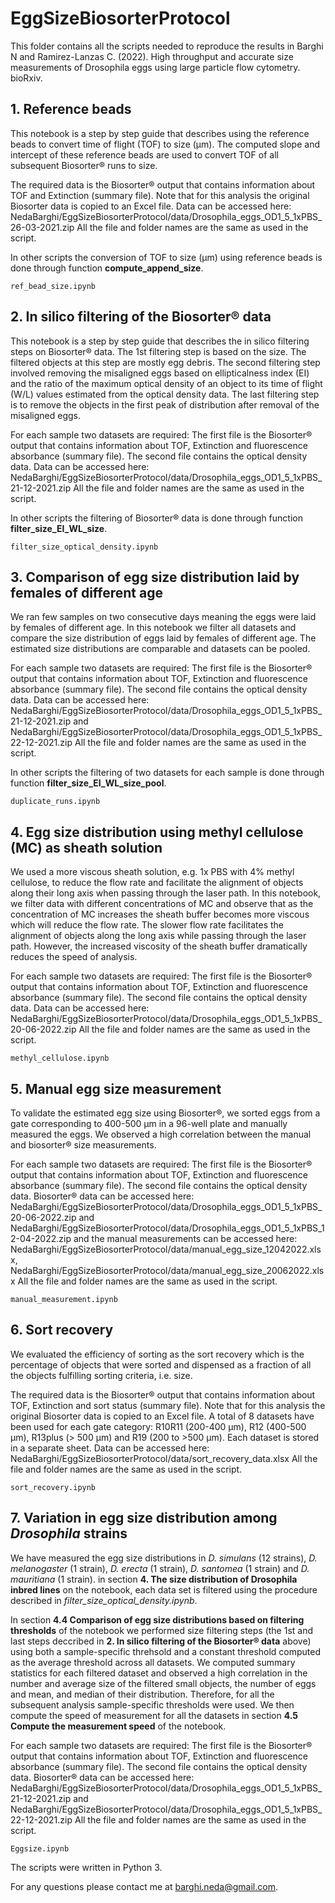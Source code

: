 # EggSizeBiosorterProtocol

This folder contains all the scripts needed to reproduce the results in Barghi N and Ramirez-Lanzas C. (2022). High throughput and accurate size measurements of Drosophila eggs using large particle flow cytometry. bioRxiv.

## 1. Reference beads
This notebook is a step by step guide that describes using the reference beads to convert time of flight (TOF) to size (μm). The computed slope and intercept of these reference beads are used to convert TOF of all subsequent Biosorter® runs to size. 

The required data is the Biosorter® output that contains information about TOF and Extinction (summary file). Note that for this analysis the original Biosorter data is copied to an Excel file. Data can be accessed here: NedaBarghi/EggSizeBiosorterProtocol/data/Drosophila_eggs_OD1_5_1xPBS_26-03-2021.zip
All the file and folder names are the same as used in the script.

In other scripts the conversion of TOF to size (μm) using reference beads is done through function **compute_append_size**.

```
ref_bead_size.ipynb
```
## 2. In silico filtering of the Biosorter® data

This notebook is a step by step guide that describes the in silico filtering steps on Biosorter® data. The 1st filtering step is based on the size. The filtered objects at this step are mostly egg debris. The second filtering step involved removing the misaligned eggs based on ellipticalness index (EI) and the ratio of the maximum optical density of an object to its time of flight (W/L) values estimated from the optical density data. The last filtering step is to remove the objects in the first peak of distribution after removal of the misaligned eggs. 

For each sample two datasets are required: The first file is the Biosorter® output that contains information about TOF, Extinction and fluorescence absorbance (summary file). The second file contains the optical density data. Data can be accessed here: NedaBarghi/EggSizeBiosorterProtocol/data/Drosophila_eggs_OD1_5_1xPBS_21-12-2021.zip
All the file and folder names are the same as used in the script.

In other scripts the filtering of Biosorter® data is done through function **filter_size_EI_WL_size**.

```
filter_size_optical_density.ipynb
```

## 3. Comparison of egg size distribution laid by females of different age 

We ran few samples on two consecutive days meaning the eggs were laid by females of different age. In this notebook we filter all datasets and compare the size distribution of eggs laid by females of different age. The estimated size distributions are comparable and datasets can be pooled.

For each sample two datasets are required: The first file is the Biosorter® output that contains information about TOF, Extinction and fluorescence absorbance (summary file). The second file contains the optical density data. Data can be accessed here: NedaBarghi/EggSizeBiosorterProtocol/data/Drosophila_eggs_OD1_5_1xPBS_21-12-2021.zip and NedaBarghi/EggSizeBiosorterProtocol/data/Drosophila_eggs_OD1_5_1xPBS_22-12-2021.zip
All the file and folder names are the same as used in the script.

In other scripts the filtering of two datasets for each sample is done through function **filter_size_EI_WL_size_pool**.

```
duplicate_runs.ipynb
```
## 4. Egg size distribution using methyl cellulose (MC) as sheath solution

We used a more viscous sheath solution, e.g. 1x PBS with 4% methyl cellulose, to reduce the flow rate and facilitate the alignment of objects along their long axis when passing through the laser path. In this notebook, we filter data with different concentrations of MC and observe that as the concentration of MC increases the sheath buffer becomes more viscous which will reduce the flow rate. The slower flow rate facilitates the alignment of objects along the long axis while passing through the laser path. However, the increased viscosity of the sheath buffer dramatically reduces the speed of analysis. 

For each sample two datasets are required: The first file is the Biosorter® output that contains information about TOF, Extinction and fluorescence absorbance (summary file). The second file contains the optical density data. Data can be accessed here: NedaBarghi/EggSizeBiosorterProtocol/data/Drosophila_eggs_OD1_5_1xPBS_20-06-2022.zip 
All the file and folder names are the same as used in the script.

```
methyl_cellulose.ipynb
```
## 5. Manual egg size measurement

To validate the estimated egg size using Biosorter®, we sorted eggs from a gate corresponding to 400-500 µm in a 96-well plate and manually measured the eggs. We observed a high correlation between the manual and biosorter® size measurements.

For each sample two datasets are required: The first file is the Biosorter® output that contains information about TOF, Extinction and fluorescence absorbance (summary file). The second file contains the optical density data. Biosorter® data can be accessed here: NedaBarghi/EggSizeBiosorterProtocol/data/Drosophila_eggs_OD1_5_1xPBS_20-06-2022.zip and NedaBarghi/EggSizeBiosorterProtocol/data/Drosophila_eggs_OD1_5_1xPBS_12-04-2022.zip and the manual measurements can be accessed here: NedaBarghi/EggSizeBiosorterProtocol/data/manual_egg_size_12042022.xlsx, NedaBarghi/EggSizeBiosorterProtocol/data/manual_egg_size_20062022.xlsx
All the file and folder names are the same as used in the script.

```
manual_measurement.ipynb
```

## 6. Sort recovery

We evaluated the efficiency of sorting as the sort recovery which is the percentage of objects that were sorted and dispensed as a fraction of all the objects fulfilling sorting criteria, i.e. size. 

The required data is the Biosorter® output that contains information about TOF, Extinction and sort status (summary file). Note that for this analysis the original Biosorter data is copied to an Excel file. A total of 8 datasets have been used for each gate category: R10R11 (200-400 μm), R12 (400-500 μm), R13plus (> 500 μm) and R19 (200 to >500 μm). Each dataset is stored in a separate sheet. Data can be accessed here: NedaBarghi/EggSizeBiosorterProtocol/data/sort_recovery_data.xlsx
All the file and folder names are the same as used in the script.

```
sort_recovery.ipynb
```

## 7. Variation in egg size distribution among *Drosophila* strains

We have measured the egg size distributions in *D. simulans* (12 strains), *D. melanogaster* (1 strain), *D. erecta* (1 strain), *D. santomea* (1 strain) and *D. mauritiana* (1 strain). in section **4. The size distribution of Drosophila inbred lines** on the notebook, each data set is filtered using the procedure described in *filter_size_optical_density.ipynb*. 

In section **4.4 Comparison of egg size distributions based on filtering thresholds** of the notebook we performed size filtering steps (the 1st and last steps deccribed in **2. In silico filtering of the Biosorter® data** above) using both a sample-specific threhsold and a constant threshold computed as the average threshold across all datasets. We computed summary statistics for each filtered dataset and observed a high correlation in the number and average size of the filtered small objects, the number of eggs and mean, and median of their distribution. Therefore, for all the subsequent analysis sample-specific thresholds were used. We then compute the speed of measurement for all the datasets in section **4.5 Compute the measurement speed** of the notebook. 

For each sample two datasets are required: The first file is the Biosorter® output that contains information about TOF, Extinction and fluorescence absorbance (summary file). The second file contains the optical density data. Biosorter® data can be accessed here: NedaBarghi/EggSizeBiosorterProtocol/data/Drosophila_eggs_OD1_5_1xPBS_21-12-2021.zip and NedaBarghi/EggSizeBiosorterProtocol/data/Drosophila_eggs_OD1_5_1xPBS_22-12-2021.zip
All the file and folder names are the same as used in the script.

```
Eggsize.ipynb
```

The scripts were written in Python 3. 

For any questions please contact me at barghi.neda@gmail.com. 
